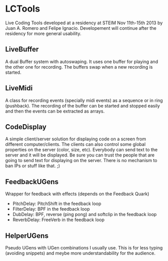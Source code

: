 LCTools
=======

Live Coding Tools developed at a residency at STEIM Nov 11th-15th 2013 by Juan A. Romero and Felipe Ignacio.
Developement will continue after the residency for more general usability.

LiveBuffer
-----------

A dual Buffer system with autoswaping. It uses one buffer for playing and the other one for recording. The buffers swap when a new recording is started.

LiveMidi
--------

A class for recording events (specially midi events) as a sequence or in ring (pushback). The recording of the buffer can be started and stopped easily and then the events can be extracted as arrays.

CodeDisplay
-----------
A simple client/server solution for displaying code on a screen from different computer/clients.
The clients can also control some global properties on the server (color, size, etc).
Everybody can send text to the server and it will be displayed. Be sure you can trust the people that are going to send text for displaying on the server. There is no mechanism to ban IPs or stuff like that. ;)

FeedbackUGens
-------------

Wrapper for feedback with effects (depends on the Feedback Quark)

- PitchDelay: PitchShift in the feedback loop
- FilterDelay: BPF in the feedback loop
- DubDelay: BPF, reverse (ping pong) and softclip in the feedback loop
- ReverbDelay: FreeVerb in the feedback loop


HelperUGens
-----------

Pseudo UGens with UGen combinations I usually use. This is for less typing (avoiding snippets) and meybe more understandability for the audience.
